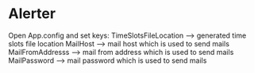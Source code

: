 # Alerter

Open App.config and set keys: 
TimeSlotsFileLocation 	--> generated time slots file location
MailHost 				--> mail host which is used to send mails
MailFromAddresss 		--> mail from address which is used to send mails
MailPassword 			--> mail password which is used to send mails